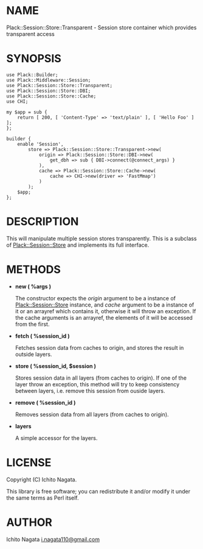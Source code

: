 # NAME

Plack::Session::Store::Transparent - Session store container which provides transparent access

# SYNOPSIS

	use Plack::Builder;
	use Plack::Middleware::Session;
	use Plack::Session::Store::Transparent;
	use Plack::Session::Store::DBI;
	use Plack::Session::Store::Cache;
	use CHI;

	my $app = sub {
		return [ 200, [ 'Content-Type' => 'text/plain' ], [ 'Hello Foo' ] ];
	};
	
	builder {
		enable 'Session',
			store => Plack::Session::Store::Transparent->new(
				origin => Plack::Session::Store::DBI->new(
					get_dbh => sub { DBI->connect(@connect_args) }
				),
				cache => Plack::Session::Store::Cache->new(
					cache => CHI->new(driver => 'FastMmap')
				)
			);
		$app;
	};
	

# DESCRIPTION

This will manipulate multiple session stores transparently.
This is a subclass of [Plack::Session::Store](https://metacpan.org/pod/Plack::Session::Store) and implements its full interface.

# METHODS

- __new ( %args )__

    The constructor expects the _origin_ argument to be a instance of [Plack::Session::Store](https://metacpan.org/pod/Plack::Session::Store) instance, and _cache_ argument to be a instance of it or an arrayref which contains it, otherwise it will throw an exception.
    If the cache arguments is an arrayref, the elements of it will be accessed from the first.

- __fetch ( %session\_id )__

    Fetches session data from caches to origin, and stores the result in outside layers.

- __store ( %session\_id, $session )__

    Stores session data in all layers (from caches to origin). If one of the layer throw an exception, this method will try to keep consistency between layers, i.e. remove this session from ouside layers.

- __remove ( %session\_id )__

    Removes session data from all layers (from caches to origin).

- __layers__

    A simple accessor for the layers.

# LICENSE

Copyright (C) Ichito Nagata.

This library is free software; you can redistribute it and/or modify
it under the same terms as Perl itself.

# AUTHOR

Ichito Nagata <i.nagata110@gmail.com>
